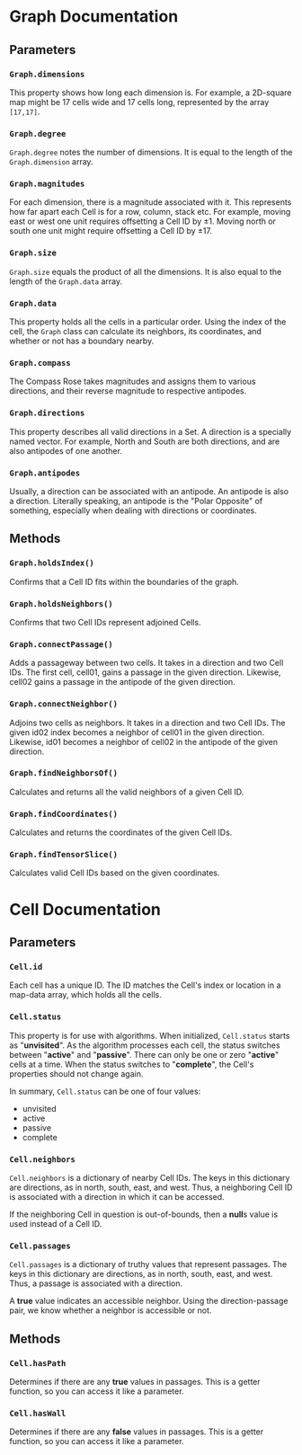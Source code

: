 # Graph Documentation
## Parameters
### `Graph.dimensions`
This property shows how long each dimension is.
For example, a 2D-square map might be 17 cells wide and 17 cells long, represented by the array `[17,17]`.

### `Graph.degree`
`Graph.degree` notes the number of dimensions.
It is equal to the length of the `Graph.dimension` array.

### `Graph.magnitudes`
For each dimension, there is a magnitude associated with it.
This represents how far apart each Cell is for a row, column, stack etc.
For example, moving east or west one unit requires offsetting a Cell ID by ±1.
Moving north or south one unit might require offsetting a Cell ID by ±17.

### `Graph.size`
`Graph.size` equals the product of all the dimensions.
It is also equal to the length of the `Graph.data` array.

### `Graph.data`
This property holds all the cells in a particular order.
Using the index of the cell, the `Graph` class can calculate its neighbors,
its coordinates, and whether or not has a boundary nearby.

### `Graph.compass`
The Compass Rose takes magnitudes and assigns them to various directions, and their reverse magnitude to respective antipodes.
<!-- This description is in need of help! -->

### `Graph.directions`
This property describes all valid directions in a Set.
A direction is a specially named vector.
For example, North and South are both directions, and are also antipodes of one another.

### `Graph.antipodes`
Usually, a direction can be associated with an antipode.
An antipode is also a direction.
Literally speaking, an antipode is the "Polar Opposite" of something, especially when dealing with directions or coordinates.

## Methods
### `Graph.holdsIndex()`
Confirms that a Cell ID fits within the boundaries of the graph.

### `Graph.holdsNeighbors()`
Confirms that two Cell IDs represent adjoined Cells.

### `Graph.connectPassage()`
Adds a passageway between two cells.
It takes in a direction and two Cell IDs.
The first cell, cell01, gains a passage in the given direction.
Likewise, cell02 gains a passage in the antipode of the given direction.

### `Graph.connectNeighbor()`
Adjoins two cells as neighbors.
It takes in a direction and two Cell IDs.
The given id02 index becomes a neighbor of cell01 in the given direction.
Likewise, id01 becomes a neighbor of cell02 in the antipode of the given direction.

### `Graph.findNeighborsOf()`
Calculates and returns all the valid neighbors of a given Cell ID.

### `Graph.findCoordinates()`
Calculates and returns the coordinates of the given Cell IDs.

### `Graph.findTensorSlice()`
Calculates valid Cell IDs based on the given coordinates.

# Cell Documentation
## Parameters
### `Cell.id`
Each cell has a unique ID.
The ID matches the Cell's index or location in a map-data array, which holds all the cells.

### `Cell.status`
This property is for use with algorithms.
When initialized, `Cell.status` starts as "**unvisited**".
As the algorithm processes each cell, the status switches between "**active**" and "**passive**".
There can only be one or zero "**active**" cells at a time.
When the status switches to "**complete**", the Cell's properties should not change again.

In summary, `Cell.status` can be one of four values:
- unvisited
- active
- passive
- complete

### `Cell.neighbors`
`Cell.neighbors` is a dictionary of nearby Cell IDs.
The keys in this dictionary are directions, as in north, south, east, and west.
Thus, a neighboring Cell ID is associated with a direction in which it can be accessed.

If the neighboring Cell in question is out-of-bounds, then a **null**s value is used instead of a Cell ID.

### `Cell.passages`
`Cell.passages` is a dictionary of truthy values that represent passages.
The keys in this dictionary are directions, as in north, south, east, and west.
Thus, a passage is associated with a direction.

A **true** value indicates an accessible neighbor.
Using the direction-passage pair, we know whether a neighbor is accessible or not.

## Methods

### `Cell.hasPath`
Determines if there are any **true** values in passages.
This is a getter function, so you can access it like a parameter.

### `Cell.hasWall`
Determines if there are any **false** values in passages.
This is a getter function, so you can access it like a parameter.
